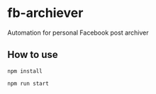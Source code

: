 # fb-archiever
Automation for personal Facebook post archiver

## How to use
```
npm install

npm run start
```
